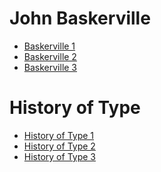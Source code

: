 John Baskerville
================

- [Baskerville 1](https://joshmccabe.github.io/john_baskerville_/baskerville1.html)
- [Baskerville 2](https://scott-mccabe.github.io/john_baskerville/baskerville2.html)
- [Baskerville 3](https://scott-mccabe.github.io/john_baskerville/baskerville3.html)


History of Type
===============

- [History of Type 1](https://scott-mccabe.github.io/john_baskerville/history1.html)
- [History of Type 2](https://scott-mccabe.github.io/john_baskerville/history2.html)
- [History of Type 3](https://scott-mccabe.github.io/john_baskerville/history3.html)

